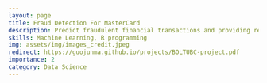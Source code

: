 ```yaml
---
layout: page
title: Fraud Detection For MasterCard
description: Predict fraudulent financial transactions and providing relevant business recommendations.
skills: Machine Learning, R programming
img: assets/img/images_credit.jpeg
redirect: https://guojunma.github.io/projects/BOLTUBC-project.pdf
importance: 2
category: Data Science
---
```

